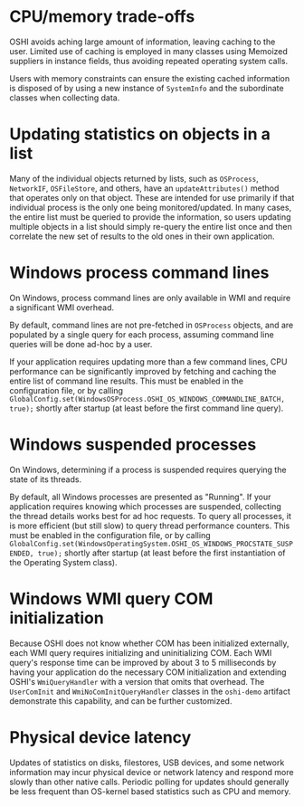 CPU/memory trade-offs
========

OSHI avoids aching large amount of information, leaving caching to the user.  Limited use of caching is employed in many classes using Memoized suppliers in instance fields, thus avoiding repeated operating system calls.  

Users with memory constraints can ensure the existing cached information is disposed of by using a new instance of `SystemInfo` and the subordinate classes when collecting data.

Updating statistics on objects in a list
========

Many of the individual objects returned by lists, such as `OSProcess`, `NetworkIF`, `OSFileStore`, and others, have an `updateAttributes()` method that operates only on that object. These are intended for use primarily if that individual process is the only one being monitored/updated.  In many cases, the entire list must be queried to provide the information, so users updating multiple objects in a list should simply re-query the entire list once and then correlate the new set of results to the old ones in their own application.

Windows process command lines
========

On Windows, process command lines are only available in WMI and require a significant WMI overhead. 

By default, command lines are not pre-fetched in `OSProcess` objects, and are populated by a single query for each process, assuming command line queries will be done ad-hoc by a user.

If your application requires updating more than a few command lines, CPU performance can be significantly improved by fetching and caching the entire list of command line results. This must be enabled in the configuration file, or by calling `GlobalConfig.set(WindowsOSProcess.OSHI_OS_WINDOWS_COMMANDLINE_BATCH, true);` shortly after startup (at least before the first command line query).

Windows suspended processes
========

On Windows, determining if a process is suspended requires querying the state of its threads.

By default, all Windows processes are presented as "Running". If your application requires knowing which processes are suspended, collecting the thread details works best for ad hoc requests. To query all processes, it is more efficient (but still slow) to query thread performance counters. This must be enabled in the configuration file, or by calling `GlobalConfig.set(WindowsOperatingSystem.OSHI_OS_WINDOWS_PROCSTATE_SUSPENDED, true);` shortly after startup (at least before the first instantiation of the Operating System class).


Windows WMI query COM initialization
========

Because OSHI does not know whether COM has been initialized externally, each WMI query requires initializing and uninitializing COM.  Each WMI query's response time can be improved by about 3 to 5 milliseconds by having your application do the necessary COM initialization and extending OSHI's `WmiQueryHandler` with a version that omits that overhead.  The `UserComInit` and `WmiNoComInitQueryHandler` classes in the `oshi-demo` artifact demonstrate this capability, and can be further customized.


Physical device latency
========

Updates of statistics on disks, filestores, USB devices, and some network information may incur physical device or network latency and respond more slowly than other native calls.  Periodic polling for updates should generally be less frequent than OS-kernel based statistics such as CPU and memory.
